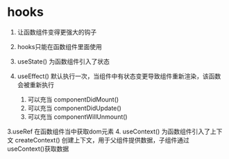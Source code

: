 # hooks
1. 让函数组件变得更强大的钩子
2. hooks只能在函数组件里面使用

1. useState() 为函数组件引入了状态
2. useEffect() 默认执行一次，当组件中有状态变更导致组件重新渲染，该函数会被重新执行
   1. 可以充当 componentDidMount()
   2. 可以充当 componentDidUpdate()
   3. 可以充当 componentWillUnmount()

3.useRef 在函数组件当中获取dom元素
4. useContext() 为函数组件引入了上下文 createContext() 创建上下文，用于父组件提供数据，子组件通过useContext()获取数据